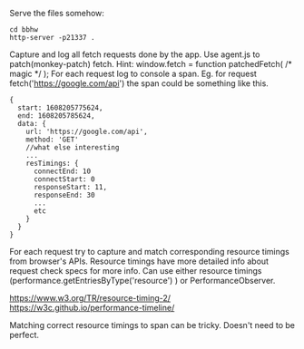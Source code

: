 Serve the files somehow:

```
cd bbhw
http-server -p21337 .
```

Capture and log all fetch requests done by the app. Use agent.js to patch(monkey-patch) fetch.
Hint: window.fetch = function patchedFetch( /* magic */ );
For each request log to console a span. Eg. for request fetch('https://google.com/api') the span
could be something like this.

```
{
  start: 1608205775624,
  end: 1608205785624,
  data: {
    url: 'https://google.com/api',
    method: 'GET'
    //what else interesting
    ...
    resTimings: {
      connectEnd: 10
      connectStart: 0
      responseStart: 11,
      responseEnd: 30
      ...
      etc
    }
  }
}
```

For each request try to capture and match corresponding resource timings from browser's APIs.
Resource timings have more detailed info about request check specs for more info.
Can use either resource timings (performance.getEntriesByType('resource') ) or PerformanceObserver.

https://www.w3.org/TR/resource-timing-2/
https://w3c.github.io/performance-timeline/

Matching correct resource timings to span can be tricky. Doesn't need to be perfect.
